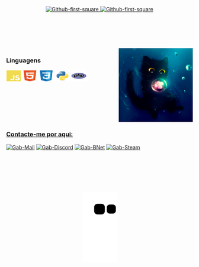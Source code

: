 <div id="main-dashboard" align="center">
    <a href="http://github.com/Gabmagnus">
    <img height="180em" src="https://github-readme-stats.vercel.app/api?username=Gabmagnus&show_icons=true&theme=radical&include_all_commits" alt="Github-first-square">
    <img height="180em" src="https://github-readme-stats.vercel.app/api/top-langs/?username=Gabmagnus&layout=compact&langs_count=16&show_icons=true&theme=radical" alt="Github-first-square">
</div>

<br>
<br>

  ##

<br>
<br>


<div id="container">
        <div id="right" align="right">
            <img align="right" height="200px" src="https://github.com/Gabmagnus/Gabmagnus/blob/main/icon.png" alt="Gab-image">
        </div>
    <div id="left" align="left">
        <div id="lang" align="left" style="display: inline-block">
            <h3>Linguagens</h3>
            <div width="200px"/>
            <img src="https://raw.githubusercontent.com/devicons/devicon/master/icons/javascript/javascript-plain.svg" alt="Gab-js" height="30px" width="40px">
            <img src="https://raw.githubusercontent.com/devicons/devicon/master/icons/html5/html5-original.svg" alt="Gab-html" height="30px" width="40px">
            <img src="https://raw.githubusercontent.com/devicons/devicon/master/icons/css3/css3-original.svg" alt="Gab-css" height="30px" width="40px">
            <img src="https://raw.githubusercontent.com/devicons/devicon/master/icons/python/python-original.svg" alt="Gab-python" height="30px" width="40px">
            <img src="https://raw.githubusercontent.com/devicons/devicon/master/icons/php/php-original.svg" alt="Gab-php-learning" height="30px" width="40px">
        </div>
        </div>
        <div id="socials" align="left" style="display: inline-block">
            <h3>Contacte-me por aqui:</h3>
            <div style="width: 200px"></div>
            <a href=""><img height="30px" src="https://img.shields.io/badge/Gmail-D14836?style=for-the-badge&logo=gmail&logoColor=white" alt="Gab-Mail"></a>
            <a href=""><img height="30px" src="https://img.shields.io/badge/Discord-7289DA?style=for-the-badge&logo=discord&logoColor=white" alt="Gab-Discord"></a>
            <a href=""><img height="30px" src="https://img.shields.io/badge/Battle.net-000?style=for-the-badge&logo=battle.net&logoColor=148EFF" alt="Gab-BNet"></a>
            <a href=""><img height="30px" src="https://img.shields.io/badge/Steam-000000?style=for-the-badge&logo=steam&logoColor=white" alt="Gab-Steam"></a>
        </div>
    </div>

</div>
<br>
<br>

  ##

<br>
<br>

<div id="snk" align="center">

  ![Snake animation](https://github.com/Gabmagnus/Gabmagnus/blob/output/github-contribution-grid-snake.svg)
  
</div>
